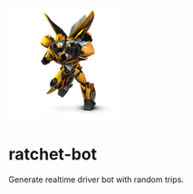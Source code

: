 <img src="/ratchet-bot-transformers.jpg" width="200" title="RatchetBot Logo">

# ratchet-bot
Generate realtime driver bot with random trips.
